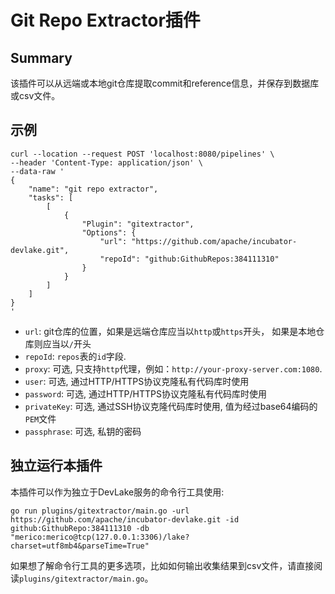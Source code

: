 # Git Repo Extractor插件

## Summary

该插件可以从远端或本地git仓库提取commit和reference信息，并保存到数据库或csv文件。

## 示例

```
curl --location --request POST 'localhost:8080/pipelines' \
--header 'Content-Type: application/json' \
--data-raw '
{
    "name": "git repo extractor",
    "tasks": [
        [
            {
                "Plugin": "gitextractor",
                "Options": {
                    "url": "https://github.com/apache/incubator-devlake.git",
                    "repoId": "github:GithubRepos:384111310"
                }
            }
        ]
    ]
}
'
```
- `url`: git仓库的位置，如果是远端仓库应当以`http`或`https`开头， 如果是本地仓库则应当以`/`开头
- `repoId`: `repos`表的`id`字段.
- `proxy`: 可选, 只支持`http`代理，例如：`http://your-proxy-server.com:1080`.
- `user`: 可选, 通过HTTP/HTTPS协议克隆私有代码库时使用
- `password`: 可选, 通过HTTP/HTTPS协议克隆私有代码库时使用
- `privateKey`: 可选, 通过SSH协议克隆代码库时使用, 值为经过base64编码的`PEM`文件
- `passphrase`: 可选, 私钥的密码

## 独立运行本插件

本插件可以作为独立于DevLake服务的命令行工具使用:

```
go run plugins/gitextractor/main.go -url https://github.com/apache/incubator-devlake.git -id github:GithubRepo:384111310 -db "merico:merico@tcp(127.0.0.1:3306)/lake?charset=utf8mb4&parseTime=True"
```

如果想了解命令行工具的更多选项，比如如何输出收集结果到csv文件，请直接阅读`plugins/gitextractor/main.go`。